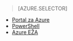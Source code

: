 > [AZURE.SELECTOR]
- [Portal za Azure](virtual-networks-static-private-ip-classic-pportal.md)
- [PowerShell](virtual-networks-static-private-ip-classic-ps.md)
- [Azure EŽA](virtual-networks-static-private-ip-classic-cli.md)